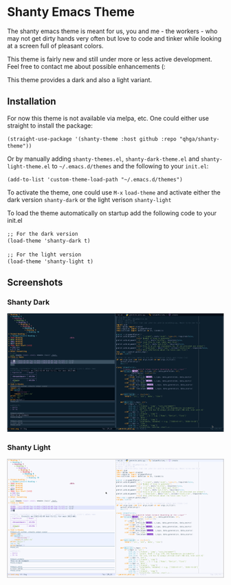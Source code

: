 # Shanty Emacs Theme

The shanty emacs theme is meant for us, you and me - the workers - who may
not get dirty hands very often but love to code and tinker while looking at
a screen full of pleasant colors.

This theme is fairly new and still under more or less active development.
Feel free to contact me about possible enhancements (:

This theme provides a dark and also a light variant.

## Installation

For now this theme is not available via melpa, etc.
One could either use straight to install the package:

```emacs-lisp
(straight-use-package '(shanty-theme :host github :repo "qhga/shanty-theme"))
```

Or by manually adding `shanty-themes.el`, `shanty-dark-theme.el` and
`shanty-light-theme.el` to `~/.emacs.d/themes` and the following to your `init.el`:

```emacs-lisp
(add-to-list 'custom-theme-load-path "~/.emacs.d/themes")
```

To activate the theme, one could use `M-x` `load-theme` and activate either the
dark version `shanty-dark` or the light verison `shanty-light`

To load the theme automatically on startup add the following code to your init.el
```emacs-lisp
;; For the dark version
(load-theme 'shanty-dark t)

;; For the light version
(load-theme 'shanty-light t)
```

## Screenshots

### Shanty Dark

![shanty dark](assets/shanty-dark.png)

### Shanty Light

![shanty light](assets/shanty-light.png)